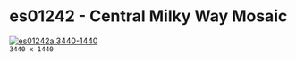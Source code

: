 # es01242 - Central Milky Way Mosaic
[![es01242a.3440-1440](eso1242a.3440-1440.png)](./eso1242a.3440-1440.png)  
`3440 x 1440`  